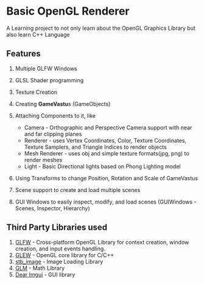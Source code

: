 # Basic OpenGL Renderer

A Learning project to not only learn about the OpenGL Graphics Library but also learn C++ Language

## Features

1. Multiple GLFW Windows
2. GLSL Shader programming
3. Texture Creation
4. Creating <b>GameVastu</b>s (GameObjects)
5. Attaching Components to it, like

    - Camera \- Orthographic and Perspective Camera support with near and far clipping planes
    - Renderer \- uses Vertex Coordinates, Color, Texture Coordinates, Texture Samplers, and Triangle Indices to render objects
    - Mesh Renderer \- uses obj and simple texture formats(jpg, png) to render meshes
    - Light \- Basic Directional lights based on Phong Lighting model

6. Using Transforms to change Position, Rotation and Scale of GameVastus
7. Scene support to create and load multiple scenes
8. GUI Windows to easily inspect, modify, and load scenes (GUIWindows - Scenes, Inspector, Hierarchy)
<!-- 10. Batch Rendering for multiple objects using same Shader (Partial WIP - only supports single Batch) -->


<!-- ## Examples -->
<!-- Following are few examples of code samples to render things using OpenGL -->

## Third Party Libraries used

1. [GLFW](https://www.glfw.org/) - Cross-platform OpenGL Library for context creation, window creation, and input events handling. 
2. [GLEW](http://glew.sourceforge.net/) - OpenGL core library for C/C++
3. [stb_image](https://github.com/nothings/stb/blob/master/stb_image.h) - Image Loading Library
4. [GLM](https://github.com/g-truc/glm) - Math Library
5. [Dear Imgui](https://github.com/ocornut/imgui) - GUI library
